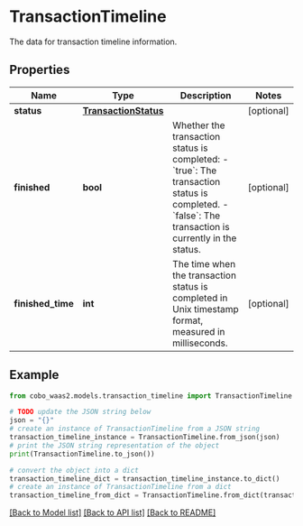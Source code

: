 # TransactionTimeline

The data for transaction timeline information.

## Properties

Name | Type | Description | Notes
------------ | ------------- | ------------- | -------------
**status** | [**TransactionStatus**](TransactionStatus.md) |  | [optional] 
**finished** | **bool** | Whether the transaction status is completed: - &#x60;true&#x60;: The transaction status is completed. - &#x60;false&#x60;: The transaction is currently in the status.  | [optional] 
**finished_time** | **int** | The time when the transaction status is completed in Unix timestamp format, measured in milliseconds. | [optional] 

## Example

```python
from cobo_waas2.models.transaction_timeline import TransactionTimeline

# TODO update the JSON string below
json = "{}"
# create an instance of TransactionTimeline from a JSON string
transaction_timeline_instance = TransactionTimeline.from_json(json)
# print the JSON string representation of the object
print(TransactionTimeline.to_json())

# convert the object into a dict
transaction_timeline_dict = transaction_timeline_instance.to_dict()
# create an instance of TransactionTimeline from a dict
transaction_timeline_from_dict = TransactionTimeline.from_dict(transaction_timeline_dict)
```
[[Back to Model list]](../README.md#documentation-for-models) [[Back to API list]](../README.md#documentation-for-api-endpoints) [[Back to README]](../README.md)


